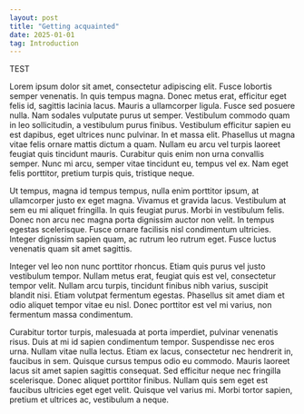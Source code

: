 ```yaml
---
layout: post
title: "Getting acquainted"
date: 2025-01-01
tag: Introduction
---
```


TEST

Lorem ipsum dolor sit amet, consectetur adipiscing elit. Fusce lobortis semper venenatis. In quis tempus magna. Donec metus erat, efficitur eget felis id, sagittis lacinia lacus. Mauris a ullamcorper ligula. Fusce sed posuere nulla. Nam sodales vulputate purus ut semper. Vestibulum commodo quam in leo sollicitudin, a vestibulum purus finibus. Vestibulum efficitur sapien eu est dapibus, eget ultrices nunc pulvinar. In et massa elit. Phasellus ut magna vitae felis ornare mattis dictum a quam. Nullam eu arcu vel turpis laoreet feugiat quis tincidunt mauris. Curabitur quis enim non urna convallis semper. Nunc mi arcu, semper vitae tincidunt eu, tempus vel ex. Nam eget felis porttitor, pretium turpis quis, tristique neque.

Ut tempus, magna id tempus tempus, nulla enim porttitor ipsum, at ullamcorper justo ex eget magna. Vivamus et gravida lacus. Vestibulum at sem eu mi aliquet fringilla. In quis feugiat purus. Morbi in vestibulum felis. Donec non arcu nec magna porta dignissim auctor non velit. In tempus egestas scelerisque. Fusce ornare facilisis nisl condimentum ultricies. Integer dignissim sapien quam, ac rutrum leo rutrum eget. Fusce luctus venenatis quam sit amet sagittis.

Integer vel leo non nunc porttitor rhoncus. Etiam quis purus vel justo vestibulum tempor. Nullam metus erat, feugiat quis est vel, consectetur tempor velit. Nullam arcu turpis, tincidunt finibus nibh varius, suscipit blandit nisi. Etiam volutpat fermentum egestas. Phasellus sit amet diam et odio aliquet tempor vitae eu nisl. Donec porttitor est vel mi varius, non fermentum massa condimentum.

Curabitur tortor turpis, malesuada at porta imperdiet, pulvinar venenatis risus. Duis at mi id sapien condimentum tempor. Suspendisse nec eros urna. Nullam vitae nulla lectus. Etiam ex lacus, consectetur nec hendrerit in, faucibus in sem. Quisque cursus tempus odio eu commodo. Mauris laoreet lacus sit amet sapien sagittis consequat. Sed efficitur neque nec fringilla scelerisque. Donec aliquet porttitor finibus. Nullam quis sem eget est faucibus ultricies eget eget velit. Quisque vel varius mi. Morbi tortor sapien, pretium et ultrices ac, vestibulum a neque.


